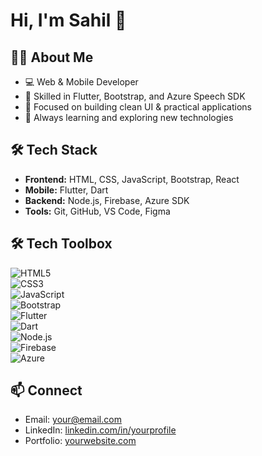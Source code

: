 # Hi, I'm Sahil 👋

## 👨‍💻 About Me
- 💻 Web & Mobile Developer
- 🚀 Skilled in Flutter, Bootstrap, and Azure Speech SDK
- 🎯 Focused on building clean UI & practical applications
- 🌱 Always learning and exploring new technologies

## 🛠️ Tech Stack
- **Frontend:** HTML, CSS, JavaScript, Bootstrap, React  
- **Mobile:** Flutter, Dart  
- **Backend:** Node.js, Firebase, Azure SDK  
- **Tools:** Git, GitHub, VS Code, Figma  


## 🛠️ Tech Toolbox  
![HTML5](https://img.shields.io/badge/-HTML5-E34F26?style=flat&logo=html5&logoColor=white)  
![CSS3](https://img.shields.io/badge/-CSS3-1572B6?style=flat&logo=css3)  
![JavaScript](https://img.shields.io/badge/-JavaScript-F7DF1E?style=flat&logo=javascript&logoColor=black)  
![Bootstrap](https://img.shields.io/badge/-Bootstrap-563D7C?style=flat&logo=bootstrap)  
![Flutter](https://img.shields.io/badge/-Flutter-02569B?style=flat&logo=flutter)  
![Dart](https://img.shields.io/badge/-Dart-0175C2?style=flat&logo=dart)  
![Node.js](https://img.shields.io/badge/-Node.js-43853D?style=flat&logo=node.js&logoColor=white)  
![Firebase](https://img.shields.io/badge/-Firebase-FFCA28?style=flat&logo=firebase)  
![Azure](https://img.shields.io/badge/-Azure-0078D4?style=flat&logo=microsoftazure) 

## 📫 Connect
- Email: your@email.com  
- LinkedIn: [linkedin.com/in/yourprofile](https://linkedin.com/in/yourprofile)  
- Portfolio: [yourwebsite.com](https://yourwebsite.com)
